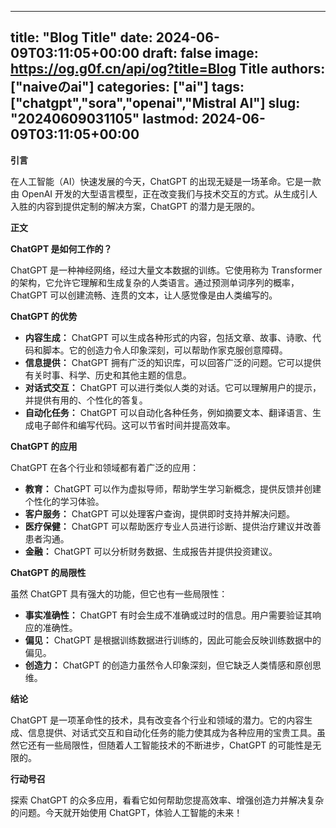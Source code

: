 
---
title: "Blog Title"
date: 2024-06-09T03:11:05+00:00
draft: false
image: https://og.g0f.cn/api/og?title=Blog Title
authors: ["naiveのai"]
categories: ["ai"]
tags: ["chatgpt","sora","openai","Mistral AI"]
slug: "20240609031105"
lastmod: 2024-06-09T03:11:05+00:00
---
**引言**

在人工智能（AI）快速发展的今天，ChatGPT 的出现无疑是一场革命。它是一款由 OpenAI 开发的大型语言模型，正在改变我们与技术交互的方式。从生成引人入胜的内容到提供定制的解决方案，ChatGPT 的潜力是无限的。

**正文**

**ChatGPT 是如何工作的？**

ChatGPT 是一种神经网络，经过大量文本数据的训练。它使用称为 Transformer 的架构，它允许它理解和生成复杂的人类语言。通过预测单词序列的概率，ChatGPT 可以创建流畅、连贯的文本，让人感觉像是由人类编写的。

**ChatGPT 的优势**

* **内容生成：** ChatGPT 可以生成各种形式的内容，包括文章、故事、诗歌、代码和脚本。它的创造力令人印象深刻，可以帮助作家克服创意障碍。
* **信息提供：** ChatGPT 拥有广泛的知识库，可以回答广泛的问题。它可以提供有关时事、科学、历史和其他主题的信息。
* **对话式交互：** ChatGPT 可以进行类似人类的对话。它可以理解用户的提示，并提供有用的、个性化的答复。
* **自动化任务：** ChatGPT 可以自动化各种任务，例如摘要文本、翻译语言、生成电子邮件和编写代码。这可以节省时间并提高效率。

**ChatGPT 的应用**

ChatGPT 在各个行业和领域都有着广泛的应用：

* **教育：** ChatGPT 可以作为虚拟导师，帮助学生学习新概念，提供反馈并创建个性化的学习体验。
* **客户服务：** ChatGPT 可以处理客户查询，提供即时支持并解决问题。
* **医疗保健：** ChatGPT 可以帮助医疗专业人员进行诊断、提供治疗建议并改善患者沟通。
* **金融：** ChatGPT 可以分析财务数据、生成报告并提供投资建议。

**ChatGPT 的局限性**

虽然 ChatGPT 具有强大的功能，但它也有一些局限性：

* **事实准确性：** ChatGPT 有时会生成不准确或过时的信息。用户需要验证其响应的准确性。
* **偏见：** ChatGPT 是根据训练数据进行训练的，因此可能会反映训练数据中的偏见。
* **创造力：** ChatGPT 的创造力虽然令人印象深刻，但它缺乏人类情感和原创思维。

**结论**

ChatGPT 是一项革命性的技术，具有改变各个行业和领域的潜力。它的内容生成、信息提供、对话式交互和自动化任务的能力使其成为各种应用的宝贵工具。虽然它还有一些局限性，但随着人工智能技术的不断进步，ChatGPT 的可能性是无限的。

**行动号召**

探索 ChatGPT 的众多应用，看看它如何帮助您提高效率、增强创造力并解决复杂的问题。今天就开始使用 ChatGPT，体验人工智能的未来！